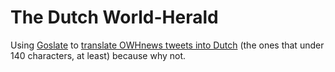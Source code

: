 The Dutch World-Herald
========

Using <a href="http://pythonhosted.org/goslate/" target="_blank">Goslate</a> to <a href="https://twitter.com/DutchOWH" target="_blank">translate OWHnews tweets into Dutch</a> (the ones that under 140 characters, at least) because why not.
